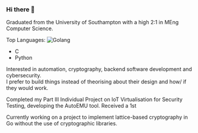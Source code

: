### Hi there 👋

Graduated from the University of Southampton with a high 2:1 in MEng Computer Science.

Top Languages:
![Golang](https://img.shields.io/badge/-Go-333333?style=flat&logo=go)
 - C
 - Python

Interested in automation, cryptography, backend software development and cybersecurity.  
I prefer to build things instead of theorising about their design and how/ if they would work.

Completed my Part III Individual Project on IoT Virtualisation for Security Testing, developing the AutoEMU tool.
Received a 1st

Currently working on a project to implement lattice-based cryptography in Go without the use of cryptographic libraries.
<!--
**hurstie16s/hurstie16s** is a ✨ _special_ ✨ repository because its `README.md` (this file) appears on your GitHub profile.

Here are some ideas to get you started:

- 🔭 I’m currently working on ...
- 🌱 I’m currently learning C
- 👯 I’m looking to collaborate on ...
- 🤔 I’m looking for help with ...
- 💬 Ask me about ...
- 📫 How to reach me: ...
- 😄 Pronouns: ...
- ⚡ Fun fact: ...
-->
